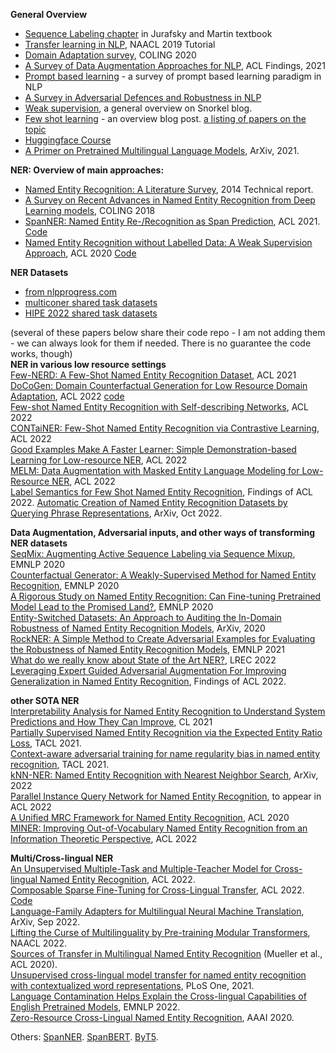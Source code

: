 **General Overview**
-  [Sequence Labeling chapter](https://web.stanford.edu/~jurafsky/slp3/8.pdf) in Jurafsky and Martin textbook  
- [Transfer learning in NLP](https://aclanthology.org/N19-5004/), NAACL 2019 Tutorial  
- [Domain Adaptation survey](https://aclanthology.org/2020.coling-main.603.pdf), COLING 2020  
- [A Survey of Data Augmentation Approaches for NLP](https://aclanthology.org/2021.findings-acl.84.pdf), ACL Findings, 2021  
- [Prompt based learning](https://arxiv.org/abs/2107.13586) - a survey of prompt based learning paradigm in NLP  
- [A Survey in Adversarial Defences and Robustness in NLP](https://arxiv.org/abs/2203.06414)  
- [Weak supervision](https://www.snorkel.org/blog/weak-supervision), a general overview on Snorkel blog.   
- [Few shot learning](https://analyticsindiamag.com/an-introductory-guide-to-few-shot-learning-for-beginners/) - an overview blog post. [a listing of papers on the topic](https://github.com/zhjohnchan/awesome-few-shot-learning-in-nlp#survey)
- [Huggingface Course](https://huggingface.co/course/chapter1/1)  
- [A Primer on Pretrained Multilingual Language Models](https://arxiv.org/abs/2107.00676), ArXiv, 2021.  

**NER: Overview of main approaches:**    
- [Named Entity Recognition: A Literature Survey](https://www.cfilt.iitb.ac.in/resources/surveys/rahul-ner-survey.pdf), 2014 Technical report.   
- [A Survey on Recent Advances in Named Entity Recognition from Deep Learning models](https://arxiv.org/pdf/1910.11470.pdf), COLING 2018  
- [SpanNER: Named Entity Re-/Recognition as Span Prediction](https://aclanthology.org/2021.acl-long.558/), ACL 2021. [Code](https://github.com/neulab/SpanNER)  
- [Named Entity Recognition without Labelled Data: A Weak Supervision Approach](https://aclanthology.org/2020.acl-main.139/), ACL 2020  [Code](https://github.com/NorskRegnesentral/skweak)   

**NER Datasets**
- [from nlpprogress.com](http://nlpprogress.com/english/named_entity_recognition.html)  
- [multiconer shared task datasets](https://multiconer.github.io/)
- [HIPE 2022 shared task datasets](https://github.com/hipe-eval/HIPE-2022-data)

(several of these papers below share their code repo - I am not adding them - we can always look for them if needed. There is no guarantee the code works, though)  
**NER in various low resource settings**  
[Few-NERD: A Few-Shot Named Entity Recognition Dataset](https://arxiv.org/abs/2105.07464), ACL 2021    
[DoCoGen: Domain Counterfactual Generation for Low Resource Domain Adaptation](https://arxiv.org/abs/2202.12350), ACL 2022
[code](https://github.com/nitaytech/DoCoGen)     
[Few-shot Named Entity Recognition with Self-describing Networks](https://arxiv.org/abs/2203.12252), ACL 2022   
[CONTaiNER: Few-Shot Named Entity Recognition via Contrastive Learning](https://arxiv.org/abs/2109.07589), ACL 2022  
[Good Examples Make A Faster Learner: Simple Demonstration-based Learning for Low-resource NER](https://arxiv.org/abs/2110.08454), ACL 2022  
[MELM: Data Augmentation with Masked Entity Language Modeling for Low-Resource NER](https://arxiv.org/abs/2108.13655), ACL 2022    
[Label Semantics for Few Shot Named Entity Recognition](https://arxiv.org/abs/2203.08985), Findings of ACL 2022. 
[Automatic Creation of Named Entity Recognition Datasets by Querying Phrase Representations](https://arxiv.org/abs/2210.07586), ArXiv, Oct 2022.   

**Data Augmentation, Adversarial inputs, and other ways of transforming NER datasets**  
[SeqMix: Augmenting Active Sequence Labeling via Sequence Mixup](https://rongzhizhang.org/pdf/emnlp20_SeqMix.pdf), EMNLP 2020    
[Counterfactual Generator: A Weakly-Supervised Method for Named Entity Recognition](https://aclanthology.org/2020.emnlp-main.590/), EMNLP 2020    
[A Rigorous Study on Named Entity Recognition: Can Fine-tuning Pretrained Model Lead to the Promised Land?](https://aclanthology.org/2020.emnlp-main.592.pdf), EMNLP 2020  
[Entity-Switched Datasets: An Approach to Auditing the In-Domain Robustness of Named Entity Recognition Models](https://arxiv.org/abs/2004.04123), ArXiv, 2020  
[RockNER: A Simple Method to Create Adversarial Examples for Evaluating the Robustness of Named Entity Recognition Models](https://aclanthology.org/2021.emnlp-main.302/), EMNLP 2021      
[What do we really know about State of the Art NER?](), LREC 2022    
[Leveraging Expert Guided Adversarial Augmentation For Improving Generalization in Named Entity Recognition](https://arxiv.org/abs/2203.10693), Findings of ACL 2022.  

**other SOTA NER**  
[Interpretability Analysis for Named Entity Recognition to Understand System Predictions and How They Can Improve](https://aclanthology.org/2021.cl-1.5/), CL 2021   
[Partially Supervised Named Entity Recognition via the Expected Entity Ratio Loss](https://transacl.org/ojs/index.php/tacl/article/view/2981), TACL 2021.   
[Context-aware adversarial training for name regularity bias in named entity recognition](https://aclanthology.org/2021.tacl-1.36/), TACL 2021.  
[kNN-NER: Named Entity Recognition with Nearest Neighbor Search](https://arxiv.org/abs/2203.17103), ArXiv, 2022  
[Parallel Instance Query Network for Named Entity Recognition](https://arxiv.org/abs/2203.10545), to appear in ACL 2022  
[A Unified MRC Framework for Named Entity Recognition](https://aclanthology.org/2020.acl-main.519.pdf), ACL 2020  
[MINER: Improving Out-of-Vocabulary Named Entity Recognition from an Information Theoretic Perspective](https://arxiv.org/abs/2204.04391), ACL 2022   

**Multi/Cross-lingual NER**    
[An Unsupervised Multiple-Task and Multiple-Teacher Model for Cross-lingual Named Entity Recognition](), ACL 2022.  
[Composable Sparse Fine-Tuning for Cross-Lingual Transfer](https://arxiv.org/abs/2110.07560), ACL 2022. [Code](https://github.com/cambridgeltl/composable-sft)    
[Language-Family Adapters for Multilingual Neural Machine Translation](https://arxiv.org/abs/2209.15236), ArXiv, Sep 2022.  
[Lifting the Curse of Multilinguality by Pre-training Modular Transformers](https://aclanthology.org/2022.naacl-main.255.pdf), NAACL 2022.  
[Sources of Transfer in Multilingual Named Entity Recognition](https://aclanthology.org/2020.acl-main.720) (Mueller et al., ACL 2020).  
[Unsupervised cross-lingual model transfer for named entity recognition with contextualized word representations](https://journals.plos.org/plosone/article?id=10.1371/journal.pone.0257230), PLoS One, 2021.  
[Language Contamination Helps Explain the Cross-lingual Capabilities of English Pretrained Models](https://arxiv.org/abs/2204.08110), EMNLP 2022.  
[Zero-Resource Cross-Lingual Named Entity Recognition](https://ojs.aaai.org/index.php/AAAI/article/view/6237), AAAI 2020.  

Others:
[SpanNER](https://github.com/neulab/SpanNER). 
[SpanBERT](https://github.com/facebookresearch/SpanBERT). 
[ByT5](https://github.com/google-research/byt5). 

